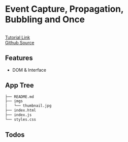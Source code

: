 # Event Capture, Propagation, Bubbling and Once

<img src="" />

[Tutorial Link](https://courses.wesbos.com/account/access/5f602c40f8289514d0f9b6fc/view/194128073)  
[Github Source](https://github.com/wesbos/JavaScript30/tree/master/25%20-%20Event%20Capture%2C%20Propagation%2C%20Bubbling%20and%20Once)

## Features

- DOM & Interface

## App Tree

```bash
├── README.md
├── imgs
│   └── thumbnail.jpg
├── index.html
├── index.js
└── styles.css
```

## Todos